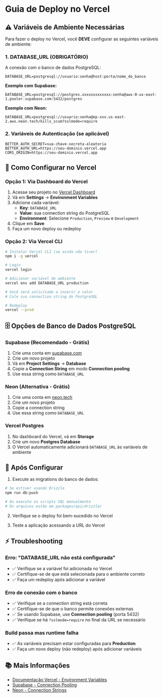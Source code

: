 # Guia de Deploy no Vercel

## ⚠️ Variáveis de Ambiente Necessárias

Para fazer o deploy no Vercel, você **DEVE** configurar as seguintes variáveis de ambiente:

### 1. DATABASE_URL (OBRIGATÓRIO)

A conexão com o banco de dados PostgreSQL:

```
DATABASE_URL=postgresql://usuario:senha@host:porta/nome_do_banco
```

**Exemplo com Supabase:**
```
DATABASE_URL=postgresql://postgres.xxxxxxxxxxxxx:senha@aws-0-us-east-1.pooler.supabase.com:5432/postgres
```

**Exemplo com Neon:**
```
DATABASE_URL=postgresql://usuario:senha@ep-xxx.us-east-2.aws.neon.tech/kills_scum?sslmode=require
```

### 2. Variáveis de Autenticação (se aplicável)

```
BETTER_AUTH_SECRET=sua-chave-secreta-aleatoria
BETTER_AUTH_URL=https://seu-dominio.vercel.app
CORS_ORIGIN=https://seu-dominio.vercel.app
```

## 📝 Como Configurar no Vercel

### Opção 1: Via Dashboard do Vercel

1. Acesse seu projeto no [Vercel Dashboard](https://vercel.com/dashboard)
2. Vá em **Settings** → **Environment Variables**
3. Adicione cada variável:
   - **Key**: `DATABASE_URL`
   - **Value**: sua connection string do PostgreSQL
   - **Environment**: Selecione `Production`, `Preview` e `Development`
4. Clique em **Save**
5. Faça um novo deploy ou redeploy

### Opção 2: Via Vercel CLI

```bash
# Instalar Vercel CLI (se ainda não tiver)
npm i -g vercel

# Login
vercel login

# Adicionar variável de ambiente
vercel env add DATABASE_URL production

# Você será solicitado a inserir o valor
# Cole sua connection string do PostgreSQL

# Redeploy
vercel --prod
```

## 🗄️ Opções de Banco de Dados PostgreSQL

### Supabase (Recomendado - Grátis)
1. Crie uma conta em [supabase.com](https://supabase.com)
2. Crie um novo projeto
3. Vá em **Project Settings** → **Database**
4. Copie a **Connection String** em modo **Connection pooling**
5. Use essa string como `DATABASE_URL`

### Neon (Alternativa - Grátis)
1. Crie uma conta em [neon.tech](https://neon.tech)
2. Crie um novo projeto
3. Copie a connection string
4. Use essa string como `DATABASE_URL`

### Vercel Postgres
1. No dashboard do Vercel, vá em **Storage**
2. Crie um novo **Postgres Database**
3. O Vercel automaticamente adicionará `DATABASE_URL` às variáveis de ambiente

## 🔄 Após Configurar

1. Execute as migrations do banco de dados:

```bash
# Se estiver usando Drizzle
npm run db:push

# Ou execute os scripts SQL manualmente
# Os arquivos estão em packages/api/drizzle/
```

2. Verifique se o deploy foi bem-sucedido no Vercel

3. Teste a aplicação acessando a URL do Vercel

## ⚡ Troubleshooting

### Erro: "DATABASE_URL não está configurada"
- ✅ Verifique se a variável foi adicionada no Vercel
- ✅ Certifique-se de que está selecionada para o ambiente correto
- ✅ Faça um redeploy após adicionar a variável

### Erro de conexão com o banco
- ✅ Verifique se a connection string está correta
- ✅ Certifique-se de que o banco permite conexões externas
- ✅ Se usando Supabase, use **Connection pooling** (porta 5432)
- ✅ Verifique se há `?sslmode=require` no final da URL se necessário

### Build passa mas runtime falha
- ✅ As variáveis precisam estar configuradas para **Production**
- ✅ Faça um novo deploy (não redeploy) após adicionar variáveis

## 📚 Mais Informações

- [Documentação Vercel - Environment Variables](https://vercel.com/docs/projects/environment-variables)
- [Supabase - Connection Pooling](https://supabase.com/docs/guides/database/connecting-to-postgres#connection-pooler)
- [Neon - Connection Strings](https://neon.tech/docs/connect/connect-from-any-app)
